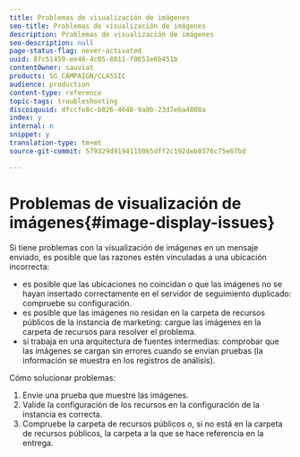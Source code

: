 ```yaml
---
title: Problemas de visualización de imágenes
seo-title: Problemas de visualización de imágenes
description: Problemas de visualización de imágenes
seo-description: null
page-status-flag: never-activated
uuid: 8fc51459-ee46-4c05-8011-f0651e6b451b
contentOwner: sauviat
products: SG_CAMPAIGN/CLASSIC
audience: production
content-type: reference
topic-tags: troubleshooting
discoiquuid: dfccfe8c-b826-4648-9a0b-23d7e6a4808a
index: y
internal: n
snippet: y
translation-type: tm+mt
source-git-commit: 579329d9194115065dff2c192deb0376c75e67bd

---
```



# Problemas de visualización de imágenes{#image-display-issues}

Si tiene problemas con la visualización de imágenes en un mensaje enviado, es posible que las razones estén vinculadas a una ubicación incorrecta:

* es posible que las ubicaciones no coincidan o que las imágenes no se hayan insertado correctamente en el servidor de seguimiento duplicado: compruebe su configuración.
* es posible que las imágenes no residan en la carpeta de recursos públicos de la instancia de marketing: cargue las imágenes en la carpeta de recursos para resolver el problema.
* si trabaja en una arquitectura de fuentes intermedias: comprobar que las imágenes se cargan sin errores cuando se envían pruebas (la información se muestra en los registros de análisis).

Cómo solucionar problemas:

1. Envíe una prueba que muestre las imágenes.
1. Valide la configuración de los recursos en la configuración de la instancia es correcta.
1. Compruebe la carpeta de recursos públicos o, si no está en la carpeta de recursos públicos, la carpeta a la que se hace referencia en la entrega.


